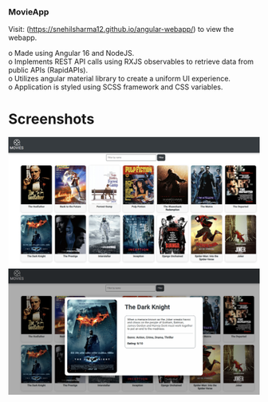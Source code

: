 ### MovieApp

Visit: (<https://snehilsharma12.github.io/angular-webapp/>) to view the webapp. <br>

o Made using Angular 16 and NodeJS. <br>
o Implements REST API calls using RXJS observables to retrieve data from public APIs (RapidAPIs). <br>
o Utilizes angular material library to create a uniform UI experience. <br>
o Application is styled using SCSS framework and CSS variables. <br>

# Screenshots
![screenshot1](/screenshot1.png)
![screenshot2](/screenshot2.png)
